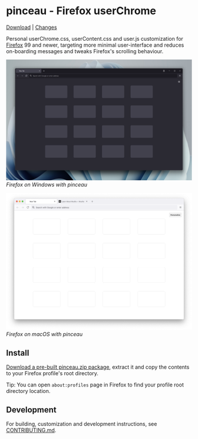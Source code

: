pinceau - Firefox userChrome
=====

[Download](https://github.com/gocom/pinceau/releases/latest/download/pinceau.zip) | [Changes](https://github.com/gocom/pinceau/releases)

Personal userChrome.css, userContent.css and user.js customization for
[Firefox](https://www.mozilla.org/en-US/firefox/new/) 99 and newer,
targeting more minimal user-interface and reduces on-boarding
messages and tweaks Firefox's scrolling behaviour.

[![Firefox on Windows](https://raw.githubusercontent.com/gocom/pinceau/screenshots/images/firefox-windows.png)](https://raw.githubusercontent.com/gocom/pinceau/screenshots/images/firefox-windows.png)
*Firefox on Windows with pinceau*

[![Firefox on macOS](https://raw.githubusercontent.com/gocom/pinceau/screenshots/images/firefox.png)](https://raw.githubusercontent.com/gocom/pinceau/screenshots/images/firefox.png)
*Firefox on macOS with pinceau*

Install
-----

[Download a pre-built pinceau.zip package](https://github.com/gocom/pinceau/releases/latest/download/pinceau.zip),
extract it and copy the contents to your Firefox profile's root directory.

Tip: You can open `about:profiles` page in Firefox to find
your profile root directory location.

Development
-----

For building, customization and development instructions, see [CONTRIBUTING.md](https://github.com/gocom/pinceau/blob/master/CONTRIBUTING.md).
